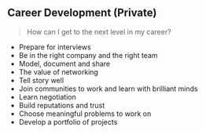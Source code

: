 ## Career Development (Private)

> How can I get to the next level in my career?
- Prepare for interviews
- Be in the right company and the right team
- Model, document and share
- The value of networking
- Tell story well
- Join communities to work and learn with brilliant minds
- Learn negotiation
- Build reputations and trust
- Choose meaningful problems to work on
- Develop a portfolio of projects
